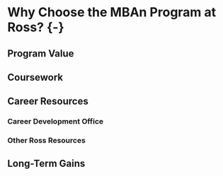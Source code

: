 
# Why Choose the MBAn Program at Ross? {-}

## Program Value

## Coursework

## Career Resources

### Career Development Office

### Other Ross Resources

## Long-Term Gains

